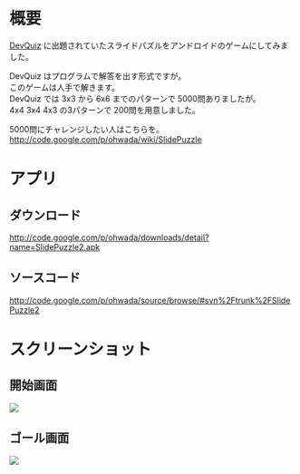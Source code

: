 # 概要 #

[DevQuiz](http://googledevjp.blogspot.com/2011/08/gdd-2011-devquiz.html) に出題されていたスライドパズルをアンドロイドのゲームにしてみました。

DevQuiz はプログラムで解答を出す形式ですが。<br>
このゲームは人手で解きます。<br>
DevQuiz では 3x3 から 6x6 までのパターンで 5000問ありましたが。<br>
4x4 3x4 4x3 の3パターンで 200問を用意しました。<br>

5000問にチャレンジしたい人はこちらを。<br>
<a href='http://code.google.com/p/ohwada/wiki/SlidePuzzle'>http://code.google.com/p/ohwada/wiki/SlidePuzzle</a>

<h1>アプリ</h1>

<h2>ダウンロード</h2>
<a href='http://code.google.com/p/ohwada/downloads/detail?name=SlidePuzzle2.apk'>http://code.google.com/p/ohwada/downloads/detail?name=SlidePuzzle2.apk</a>

<h2>ソースコード</h2>
<a href='http://code.google.com/p/ohwada/source/browse/#svn%2Ftrunk%2FSlidePuzzle2'>http://code.google.com/p/ohwada/source/browse/#svn%2Ftrunk%2FSlidePuzzle2</a>

<h1>スクリーンショット</h1>

<h2>開始画面</h2>
<img src='http://ohwada.googlecode.com/files/20110930slidepuzzle.png' />

<h2>ゴール画面</h2>
<img src='http://ohwada.googlecode.com/files/20110914slidepuzzle_goal.jpg' />